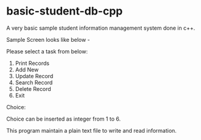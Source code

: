 # basic-student-db-cpp
A very basic sample student information management system done in c++.

Sample Screen looks like below - 

Please select a task from below:

1. Print Records
2. Add New
3. Update Record
4. Search Record
5. Delete Record
6. Exit

Choice:

Choice can be inserted as integer from 1 to 6.


This program maintain a plain text file to write and read information.

